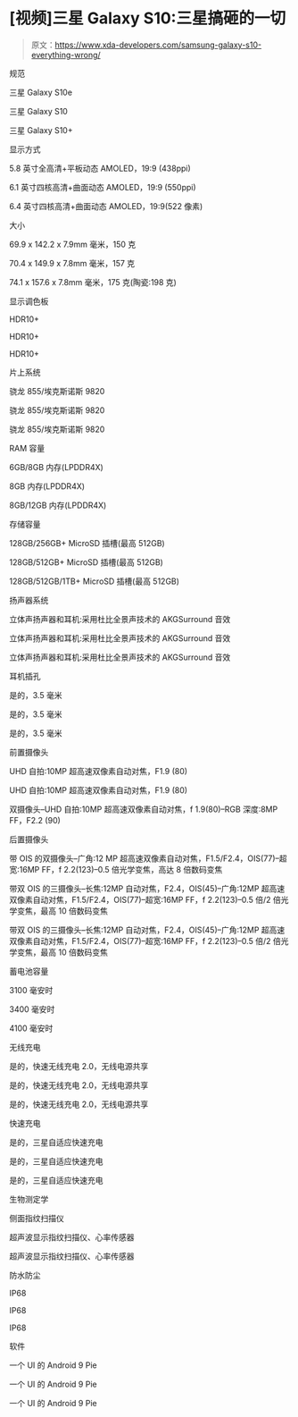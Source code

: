 # [视频]三星 Galaxy S10:三星搞砸的一切

> 原文：<https://www.xda-developers.com/samsung-galaxy-s10-everything-wrong/>

规范

三星 Galaxy S10e

三星 Galaxy S10

三星 Galaxy S10+

显示方式

5.8 英寸全高清+平板动态 AMOLED，19:9 (438ppi)

6.1 英寸四核高清+曲面动态 AMOLED，19:9 (550ppi)

6.4 英寸四核高清+曲面动态 AMOLED，19:9(522 像素)

大小

69.9 x 142.2 x 7.9mm 毫米，150 克

70.4 x 149.9 x 7.8mm 毫米，157 克

74.1 x 157.6 x 7.8mm 毫米，175 克(陶瓷:198 克)

显示调色板

HDR10+

HDR10+

HDR10+

片上系统

骁龙 855/埃克斯诺斯 9820

骁龙 855/埃克斯诺斯 9820

骁龙 855/埃克斯诺斯 9820

RAM 容量

6GB/8GB 内存(LPDDR4X)

8GB 内存(LPDDR4X)

8GB/12GB 内存(LPDDR4X)

存储容量

128GB/256GB+ MicroSD 插槽(最高 512GB)

128GB/512GB+ MicroSD 插槽(最高 512GB)

128GB/512GB/1TB+ MicroSD 插槽(最高 512GB)

扬声器系统

立体声扬声器和耳机:采用杜比全景声技术的 AKGSurround 音效

立体声扬声器和耳机:采用杜比全景声技术的 AKGSurround 音效

立体声扬声器和耳机:采用杜比全景声技术的 AKGSurround 音效

耳机插孔

是的，3.5 毫米

是的，3.5 毫米

是的，3.5 毫米

前置摄像头

UHD 自拍:10MP 超高速双像素自动对焦，F1.9 (80)

UHD 自拍:10MP 超高速双像素自动对焦，F1.9 (80)

双摄像头–UHD 自拍:10MP 超高速双像素自动对焦，f 1.9(80)–RGB 深度:8MP FF，F2.2 (90)

后置摄像头

带 OIS 的双摄像头–广角:12 MP 超高速双像素自动对焦，F1.5/F2.4，OIS(77)–超宽:16MP FF，f 2.2(123)–0.5 倍光学变焦，高达 8 倍数码变焦

带双 OIS 的三摄像头–长焦:12MP 自动对焦，F2.4，OIS(45)–广角:12MP 超高速双像素自动对焦，F1.5/F2.4，OIS(77)–超宽:16MP FF，f 2.2(123)–0.5 倍/2 倍光学变焦，最高 10 倍数码变焦

带双 OIS 的三摄像头–长焦:12MP 自动对焦，F2.4，OIS(45)–广角:12MP 超高速双像素自动对焦，F1.5/F2.4，OIS(77)–超宽:16MP FF，f 2.2(123)–0.5 倍/2 倍光学变焦，最高 10 倍数码变焦

蓄电池容量

3100 毫安时

3400 毫安时

4100 毫安时

无线充电

是的，快速无线充电 2.0，无线电源共享

是的，快速无线充电 2.0，无线电源共享

是的，快速无线充电 2.0，无线电源共享

快速充电

是的，三星自适应快速充电

是的，三星自适应快速充电

是的，三星自适应快速充电

生物测定学

侧面指纹扫描仪

超声波显示指纹扫描仪、心率传感器

超声波显示指纹扫描仪、心率传感器

防水防尘

IP68

IP68

IP68

软件

一个 UI 的 Android 9 Pie

一个 UI 的 Android 9 Pie

一个 UI 的 Android 9 Pie
